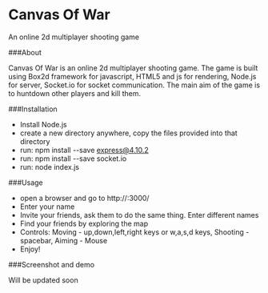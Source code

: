 # Canvas Of War
An online 2d multiplayer shooting game

###About

Canvas Of War is an online 2d multiplayer shooting game. The game is built using Box2d framework for javascript, HTML5 and js for rendering, Node.js for server, Socket.io for socket communication. The main aim of the game is to huntdown other players and kill them.

###Installation

- Install Node.js
- create a new directory anywhere, copy the files provided into that directory
- run: npm install --save express@4.10.2
- run: npm install --save socket.io
- run: node index.js

###Usage

- open a browser and go to http://<server-ip>:3000/
- Enter your name
- Invite your friends, ask them to do the same thing. Enter different names
- Find your friends by exploring the map
- Controls: Moving   - up,down,left,right keys or w,a,s,d keys,
			Shooting - spacebar,
			Aiming   - Mouse
- Enjoy!

###Screenshot and demo

Will be updated soon